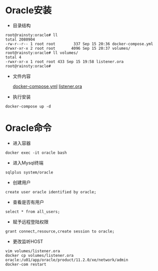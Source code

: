 # Oracle安装  

* 目录结构  

``` text
root@rainsty:oracle# ll
total 2080904
-rw-r--r-- 1 root root        337 Sep 15 20:36 docker-compose.yml
drwxr-xr-x 2 root root       4096 Sep 15 20:37 volumes/
root@rainsty:oracle# ll volumes/
total 4
-rwxr-xr-x 1 root root 433 Sep 15 19:58 listener.ora
root@rainsty:oracle#
```

* 文件内容  

    [docker-compose.yml](../dockerFile/oracle/docker-compose.yml)
    [listener.ora](../dockerFile/oracle/volumes/listener.ora)
    
* 执行安装  

``` text
docker-compose up -d
```

# Oracle命令  

* 进入容器  

``` text
docker exec -it oracle bash
```

* 进入Mysql终端  

``` text
sqlplus system/oracle
```

* 创建用户  

``` text
create user oracle identified by oracle;
```

* 查看是否有用户  

``` text
select * from all_users;
```

* 赋予远程登陆权限  

``` text
grant connect,resource,create session to oracle;
```

* 更改监听HOST  

``` text
vim volumes/listener.ora
docker cp volumes/listener.ora oracle:/u01/app/oracle/product/11.2.0/xe/network/admin
docker-com restart
```

